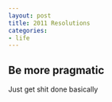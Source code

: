 ```yaml
---
layout: post
title: 2011 Resolutions
categories:
- life
---
```


## Be more pragmatic

Just get shit done basically